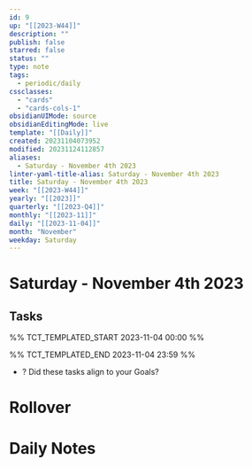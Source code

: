 ```yaml
---
id: 9
up: "[[2023-W44]]"
description: ""
publish: false
starred: false
status: ""
type: note
tags:
  - periodic/daily
cssclasses:
  - "cards"
  - "cards-cols-1"
obsidianUIMode: source
obsidianEditingMode: live
template: "[[Daily]]"
created: 20231104073952
modified: 20231124112857
aliases:
  - Saturday - November 4th 2023
linter-yaml-title-alias: Saturday - November 4th 2023
title: Saturday - November 4th 2023
week: "[[2023-W44]]"
yearly: "[[2023]]"
quarterly: "[[2023-Q4]]"
monthly: "[[2023-11]]"
daily: "[[2023-11-04]]"
month: "November"
weekday: Saturday
---
```


# Saturday - November 4th 2023

## Tasks

%% TCT_TEMPLATED_START 2023-11-04 00:00 %%

%% TCT_TEMPLATED_END 2023-11-04 23:59 %%
- ? Did these tasks align to your Goals?

# Rollover

# Daily Notes
